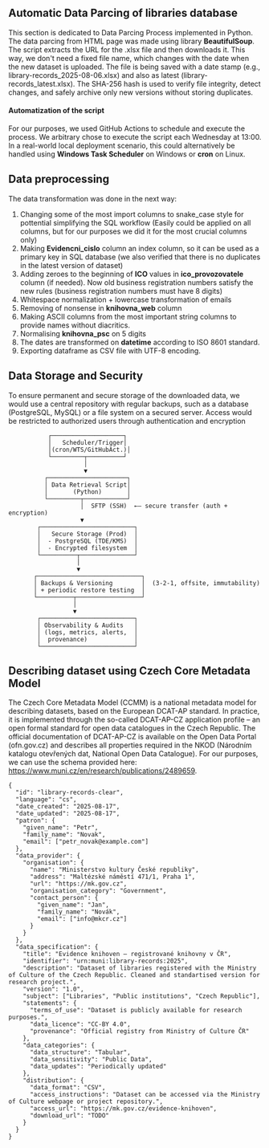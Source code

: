 ## Automatic Data Parcing of libraries database
This section is dedicated to Data Parcing Process implemented in Python. The data parcing from HTML page was made using library **BeautifulSoup**. The script extracts the URL for the .xlsx file and then downloads it. This way, we don't need a fixed file name, which changes with the date when the new dataset is uploaded. The file is being saved with a date stamp (e.g., library-records_2025-08-06.xlsx) and also as latest (library-records_latest.xlsx). The SHA-256 hash is used to verify file integrity, detect changes, and safely archive only new versions without storing duplicates.
#### Automatization of the script
For our purposes, we used GitHub Actions to schedule and execute the process. We arbitrary chose to execute the script each Wednesday at 13:00. In a real-world local deployment scenario, this could alternatively be handled using **Windows Task Scheduler** on Windows or **cron** on Linux.
##  Data preprocessing
The data transformation was done in the next way:
  1. Changing some of the most import columns to snake_case style for pottential simplifying the SQL workflow  (Easily could be applied on all columns, but for our purposes we did it for the most crucial columns only)
  2. Making **Evidencni_cislo** column an index column, so it can be used as a primary key in SQL database (we also verified that there is no duplicates in the latest version of dataset)
  3. Adding zeroes to the beginning of **ICO** values in **ico_provozovatele** column (if needed). Now old business registration numbers satisfy the new rules (business registration numbers must have 8 digits)
  4. Whitespace normalization + lowercase transformation of emails
  5. Removing of nonsense in **knihovna_web** column
  6. Making ASCII columns from the most important string columns to provide names without diacritics.
  7. Normalising **knihovna_psc** on 5 digits
  8. The dates are transformed on **datetime** according to ISO 8601 standard.
  9. Exporting dataframe as CSV file with UTF-8 encoding.
     

## Data Storage and Security
To ensure permanent and secure storage of the downloaded data, we would use a central repository with regular backups, such as a database (PostgreSQL, MySQL) or a file system on a secured server. Access would be restricted to authorized users through authentication and encryption
```
           ┌────────────────────┐       
           │   Scheduler/Trigger│
           │(cron/WTS/GitHubAct.)│        
           └─────────┬──────────┘
                     │                              
                     ▼                              
          ┌──────────────────────┐                  
          │ Data Retrieval Script│
          │       (Python)       │
          └─────────┬────────────┘
                    │  SFTP (SSH)  ←— secure transfer (auth + encryption)
                    ▼
        ┌──────────────────────────┐
        │   Secure Storage (Prod)  │
        │  - PostgreSQL (TDE/KMS)  │
        │  - Encrypted filesystem  │
        └──────────┬───────────────┘
                   │
                   ▼
       ┌─────────────────────────────┐
       │ Backups & Versioning        │  (3-2-1, offsite, immutability)
       │ + periodic restore testing  │
       └──────────┬──────────────────┘
                  │
                  ▼
        ┌──────────────────────────┐
        │ Observability & Audits   │
        │ (logs, metrics, alerts,  │
        │  provenance)             │
        └──────────────────────────┘
```

## Describing dataset using Czech Core Metadata Model
The Czech Core Metadata Model (CCMM) is a national metadata model for describing datasets, based on the European DCAT-AP standard. In practice, it is implemented through the so-called DCAT-AP-CZ application profile – an open formal standard for open data catalogues in the Czech Republic. The official documentation of DCAT-AP-CZ is available on the Open Data Portal (ofn.gov.cz) and describes all properties required in the NKOD (Národním katalogu otevřených dat, National Open Data Catalogue).
For our purposes, we can use the schema provided here: https://www.muni.cz/en/research/publications/2489659. 
```
{
  "id": "library-records-clear",
  "language": "cs",
  "date_created": "2025-08-17",
  "date_updated": "2025-08-17",
  "patron": {
    "given_name": "Petr",
    "family_name": "Novak",
    "email": ["petr_novak@example.com"]
  },
  "data_provider": {
    "organisation": {
      "name": "Ministerstvo kultury České republiky",
      "address": "Maltézské náměstí 471/1, Praha 1",
      "url": "https://mk.gov.cz",
      "organisation_category": "Government",
      "contact_person": {
        "given_name": "Jan",
        "family_name": "Novák",
        "email": ["info@mkcr.cz"]
      }
    }
  },
  "data_specification": {
    "title": "Evidence knihoven – registrované knihovny v ČR",
    "identifier": "urn:muni:library-records:2025",
    "description": "Dataset of libraries registered with the Ministry of Culture of the Czech Republic. Cleaned and standartised version for research project.",
    "version": "1.0",
    "subject": ["Libraries", "Public institutions", "Czech Republic"],
    "statements": {
      "terms_of_use": "Dataset is publicly available for research purposes.",
      "data_licence": "CC-BY 4.0",
      "provenance": "Official registry from Ministry of Culture ČR"
    },
    "data_categories": {
      "data_structure": "Tabular",
      "data_sensitivity": "Public Data",
      "data_updates": "Periodically updated"
    },
    "distribution": {
      "data_format": "CSV",
      "access_instructions": "Dataset can be accessed via the Ministry of Culture webpage or project repository.",
      "access_url": "https://mk.gov.cz/evidence-knihoven",
      "download_url": "TODO"
    }
  }
}
```


